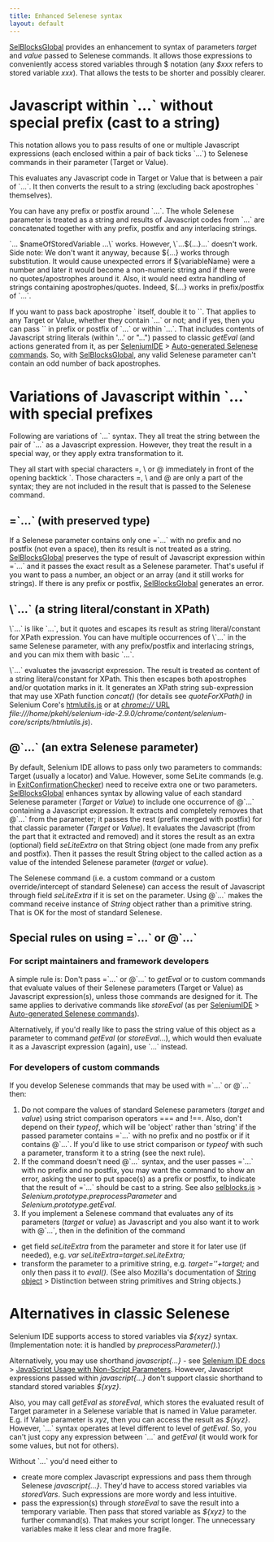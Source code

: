 ```yaml
---
title: Enhanced Selenese syntax
layout: default
---
```

[SelBlocksGlobal](SelBlocksGlobal) provides an enhancement to syntax of parameters _target_ and _value_ passed to Selenese commands. It allows those expressions to conveniently access stored variables through $ notation (any _$xxx_ refers to stored variable _xxx_). That allows the tests to be shorter and possibly clearer.

# Javascript within \`...\` without special prefix (cast to a string) #
This notation allows you to pass results of one or multiple Javascript expressions (each enclosed within a pair of back ticks \`...\`) to Selenese commands in their parameter (Target or Value).

This evaluates any Javascript code in Target or Value that is between a pair of \`...\`. It then converts the result to a string (excluding back apostrophes \` themselves).

You can have any prefix or postfix around \`...\`. The whole Selenese parameter is treated as a string and results of Javascript codes from \`...\` are concatenated together with any prefix, postfix and any interlacing strings.

\`... $nameOfStoredVariable ...\` works. However, \`...${...}...\` doesn't work. Side note: We don't want it anyway, because ${...} works through substitution. It would cause unexpected errors if ${variableName} were a number and later it would become a non-numeric string and if there were no quotes/apostrophes around it. Also, it would need extra handling of strings containing apostrophes/quotes. Indeed, ${...} works in prefix/postfix of \`...\`.

If you want to pass back apostrophe \` itself, double it to \`\`. That applies to any Target or Value, whether they contain \`...\` or not; and if yes, then you can pass \`\` in prefix or postfix of \`...\` or within \`...\`. That includes contents of Javascript string literals (within '...' or "...") passed to classic _getEval_ (and actions generated from it, as per [SeleniumIDE](SeleniumIDE) > [Auto-generated Selenese commands](SeleniumIDE#auto-generated-selenese-commands). So, with [SelBlocksGlobal](SelBlocksGlobal), any valid Selenese parameter can't contain an odd number of back apostrophes.

# Variations of Javascript within \`...\` with special prefixes
Following are variations of \`...\` syntax. They all treat the string between the pair of \`...\` as a Javascript expression. However, they treat the result in a special way, or they apply extra transformation to it.

They all start with special characters =, \ or @ immediately in front of the opening backtick \`. Those characters =, \ and @ are only a part of the syntax; they are not included in the result that is passed to the Selenese command.

## =\`...\` (with preserved type)
If a Selenese parameter contains only one =\`...\` with no prefix and no postfix (not even a space), then its result is not treated as a string. [SelBlocksGlobal](SelBlocksGlobal) preserves the type of result of Javascript expression within =\`...\` and it passes the exact result as a Selenese parameter. That's useful if you want to pass a number, an object or an array (and it still works for strings). If there is any prefix or postfix, [SelBlocksGlobal](SelBlocksGlobal) generates an error.

## \\\`...\` (a string literal/constant in XPath)
\\\`...\` is like \`...\`, but it quotes and escapes its result as string literal/constant for XPath expression. You can have multiple occurrences of \\\`...\` in the same Selenese parameter, with any prefix/postfix and interlacing strings, and you can mix them with basic \`...\`.

\\\`...\` evaluates the javascript expression. The result is treated as content of a string literal/constant for XPath. This then escapes both apostrophes and/or quotation marks in it. It generates an XPath string sub-expression that may use XPath function _concat()_ (for details see _quoteForXPath()_ in Selenium Core's [htmlutils.js](https://github.com/SeleniumHQ/selenium/blob/master/javascript/selenium-core/scripts/htmlutils.js) or at [_chrome://_ URL](AboutDocumentation#firefox-chrome-urls-for-documentation-and-gui) _file:///home/pkehl/selenium-ide-2.9.0/chrome/content/selenium-core/scripts/htmlutils.js_).

## @\`...\` (an extra Selenese parameter)
By default, Selenium IDE allows to pass only two parameters to commands: Target (usually a locator) and Value. However, some SeLite commands (e.g. in [ExitConfirmationChecker](ExitConfirmationChecker)) need to receive extra one or two parameters. [SelBlocksGlobal](SelBlocksGlobal) enhances syntax by allowing value of each standard Selenese parameter (_Target_ or _Value_) to include one occurrence of @\`...\` containing a Javascript expression. It extracts and completely removes that @\`...\` from the parameter; it passes the rest (prefix merged with postfix) for that classic parameter (_Target_ or _Value_). It evaluates the Javascript (from the part that it extracted and removed) and it stores the result as an extra (optional) field _seLiteExtra_ on that String object (one made from any prefix and postfix).
Then it passes the result String object to the called action as a value of the intended Selenese parameter (_target_ or _value_).

The Selenese command (i.e. a custom command or a custom override/intercept of standard Selenese) can access the result of Javascript through field _seLiteExtra_ if it is set on the parameter. Using @\`...\` makes the command receive instance of _String_ object rather than a primitive string. That is OK for the most of standard Selenese.

## Special rules on using =\`...\` or @\`...\`
### For script maintainers and framework developers
A simple rule is: Don't pass =\`...\` or @\`...\` to _getEval_ or to custom commands that evaluate values of their Selenese parameters (Target or Value) as Javascript expression(s), unless those commands are designed for it. The same applies to derivative commands like _storeEval_ (as per  [SeleniumIDE](SeleniumIDE) > [Auto-generated Selenese commands](SeleniumIDE#auto-generated-selenese-commands)).

Alternatively, if you'd really like to pass the string value of this object as a parameter to command _getEval_ (or _storeEval_...), which would then evaluate it as a Javascript expression (again), use \`...\` instead.

### For developers of custom commands
If you develop Selenese commands that may be used with =\`...\` or @\`...\` then:

1. Do not compare the values of standard Selenese parameters (_target_ and _value_) using strict comparison operators === and !==. Also, don't depend on their _typeof_, which will be 'object' rather than 'string' if the passed parameter contains =\`...\` with no prefix and no postfix or if it contains @\`...\`. If you'd like to use strict comparison or _typeof_ with such a parameter, transform it to a string (see the next rule).
2. If the command doesn't need @\`...\` syntax, and the user passes =\`...\` with no prefix and no postfix, you may want the command to show an error, asking the user to put space(s) as a prefix or postfix, to indicate that the result of =\`...\` should be cast to a string. See also [selblocks.js](https://code.google.com/p/selite/source/browse/src/chrome/content/extensions/selblocks.js?repo=sel-blocks-global) > _Selenium.prototype.preprocessParameter_ and _Selenium.prototype.getEval_.
3. If you implement a Selenese command that evaluates any of its parameters (_target_ or _value_) as Javascript and you also want it to work with @\`...\`, then in the definition of the command
  * get field _seLiteExtra_ from the parameter and store it for later use (if needed), e.g. <i>var seLiteExtra=target.seLiteExtra;</i>
  * transform the parameter to a primitive string, e.g. <i>target=''+target;</i> and only then pass it to _eval()_.
(See also Mozilla's documentation of [String object](https://developer.mozilla.org/en-US/docs/Web/JavaScript/Reference/Global_Objects/String) > Distinction between string primitives and String objects.)

# Alternatives in classic Selenese
Selenium IDE supports access to stored variables via _${xyz}_ syntax. (Implementation note: it is handled by _preprocessParameter()_.)

Alternatively, you may use shorthand _javascript{...}_ - see [Selenium IDE docs](http://docs.seleniumhq.org/docs/02_selenium_ide.jsp) > [JavaScript Usage with Non-Script Parameters](http://docs.seleniumhq.org/docs/02_selenium_ide.jsp#javascript-usage-with-non-script-parameters). However, Javascript expressions passed within _javascript{...}_ don't support classic shorthand to standard stored variables _${xyz}_.

Also, you may call _getEval_ as _storeEval_, which stores the evaluated result of Target parameter in a Selenese variable that is named in Value parameter. E.g. if Value parameter is _xyz_, then you can access the result as _${xyz}_. However, \`...\` syntax operates at level different to level of _getEval_. So, you can't just copy any expression between \`...\` and _getEval_ (it would work for some values, but not for others).

Without \`...\` you'd need either to
  * create more complex Javascript expressions and pass them through Selenese _javascript{...}_. They'd have to access stored variables via _storedVars_. Such expressions are more wordy and less intuitive.
  * pass the expression(s) through _storeEval_ to save the result into a temporary variable. Then pass that stored variable as _${xyz}_ to the further command(s). That makes your script longer. The unnecessary variables make it less clear and more fragile.
